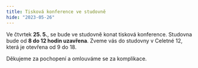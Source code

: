 ```yaml
---
title: Tisková konference ve studovně
hide: "2023-05-26"
---
```


Ve čtvrtek **25. 5.**, se bude ve studovně konat tisková konference. Studovna bude
od **8 do 12 hodin uzavřena**. Zveme vás do studovny v Celetné 12, která je
otevřena od 9 do 18.

Děkujeme za pochopení a omlouváme se za komplikace.
